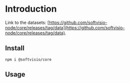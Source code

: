 # Introduction

Link to the datasets: [https://github.com/softvisio-node/core/releases/tag/data](https://github.com/softvisio-node/core/releases/tag/data).

## Install

```shell
npm i @softvisio/core
```

## Usage
